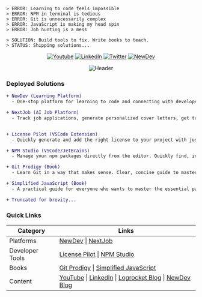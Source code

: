 ```
> ERROR: Learning to code feels impossible
> ERROR: NPM in terminal is tedious
> ERROR: Git is unnecessarily complex
> ERROR: JavaScript is making my head spin
> ERROR: Job hunting is a mess

> SOLUTION: Build tools to fix. Write books to teach.
> STATUS: Shipping solutions...
```

<div align="center">

[![Youtube](https://img.shields.io/badge/YouTube-%23FF0000.svg?style=for-the-badge&logo=YouTube&logoColor=white)](https://youtube.com/ebenezerdon)
[![LinkedIn](https://img.shields.io/badge/linkedin-%230077B5.svg?style=for-the-badge&logo=linkedin&logoColor=white)](https://linkedin.com/in/ebenezerdon)
[![Twitter](https://img.shields.io/badge/Twitter-%231DA1F2.svg?style=for-the-badge&logo=Twitter&logoColor=white)](https://twitter.com/ebenezerDN)
[![NewDev](https://img.shields.io/badge/NewDev-%23000000.svg?style=for-the-badge&logo=web&logoColor=white)](https://newdev.io/ebenezer)

  <img src="https://capsule-render.vercel.app/api?type=waving&color=gradient&customColorList=12&height=300&section=header&text=Building%20Better%20Tools&fontSize=60&animation=fadeIn&desc=Ebenezer%20Don%&descSize=30&descAlignY=65&fontAlignY=35" alt="Header"/>
</div>

### Deployed Solutions

```diff
+ NewDev (Learning Platform)
  - One-stop platform for learning to code and connecting with developers

+ NextJob (AI Job Platform)
  - Track job applications, generate personalized cover letters, get tailored interview prep, and increase your job-search success rate.


+ License Pilot (VSCode Extension)
  - Quickly generate and add the right license to your project with just a few clicks. Simple, fast, and reliable.

+ NPM Studio (VSCode/JetBrains)
  - Manage your npm packages directly from the editor. Quickly find, install, update, or remove packages without touching the command line.

+ Git Prodigy (Book)
  - Learn Git in a way that makes sense. Clear, concise guide to mastering Git and GitHub.

+ Simplified JavaScript (Book)
  - A practical guide for everyone who wants to master the essential parts of JavaScript without wasting time on convoluted explanations.

+ Truncated for brevity...
```

### Quick Links

| Category        | Links                                                                                                                                                                                                                   |
| --------------- | ----------------------------------------------------------------------------------------------------------------------------------------------------------------------------------------------------------------------- |
| Platforms       | [NewDev](https://www.newdev.io) \| [NextJob](https://nextjob.work)                                                                                                                                                      |
| Developer Tools | [License Pilot](https://marketplace.visualstudio.com/items?itemName=EbenezerDon.license-pilot) \| [NPM Studio](https://marketplace.visualstudio.com/items?itemName=EbenezerDon.npm-studio)                              |
| Books           | [Git Prodigy](https://www.amazon.com/Git-Prodigy-Mastering-Version-Control-ebook/dp/B0CBHQW5GM) \| [Simplified JavaScript](https://www.amazon.com/Simplified-JavaScript-Very-Important-Programmers-ebook/dp/B0BW6KN79S) |
| Content         | [YouTube](https://youtube.com/ebenezerdon) \| [LinkedIn](https://linkedin.com/in/ebenezerdon) \| [Logrocket Blog](https://blog.logrocket.com/author/ebenezerdon/) \| [NewDev Blog](https://newdev.io/blog)              |
